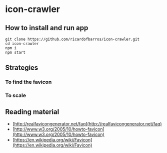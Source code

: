 # icon-crawler

## How to install and run app

```shel
git clone https://github.com/ricardofbarros/icon-crawler.git
cd icon-crawler
npm i
npm start
```

## Strategies

### To find the favicon

### To scale

####

## Reading material

- [http://realfavicongenerator.net/faq](http://realfavicongenerator.net/faq)
- [http://www.w3.org/2005/10/howto-favicon](http://www.w3.org/2005/10/howto-favicon)
- [https://en.wikipedia.org/wiki/Favicon](https://en.wikipedia.org/wiki/Favicon)
